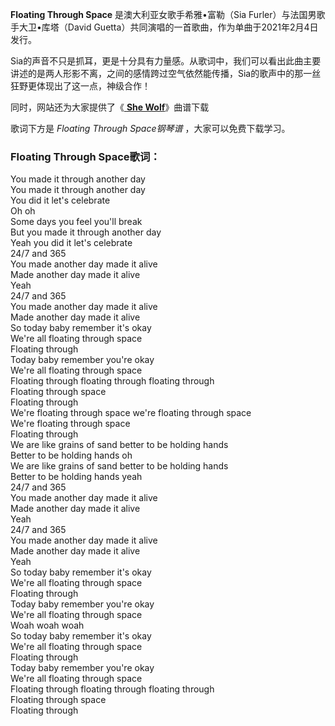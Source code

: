 

**Floating Through Space** 是澳大利亚女歌手希雅•富勒（Sia Furler）与法国男歌手大卫•库塔（David
Guetta）共同演唱的一首歌曲，作为单曲于2021年2月4日发行。

Sia的声音不只是抓耳，更是十分具有力量感。从歌词中，我们可以看出此曲主要讲述的是两人形影不离，之间的感情跨过空气依然能传播，Sia的歌声中的那一丝狂野更体现出了这一点，神级合作！

同时，网站还为大家提供了《[ **She Wolf**](Music-3069-She-Wolf-David-Guetta-ft--Sia.html
"She Wolf")》曲谱下载

歌词下方是 _Floating Through Space钢琴谱_ ，大家可以免费下载学习。

### Floating Through Space歌词：

You made it through another day  
You made it through another day  
You did it let's celebrate  
Oh oh  
Some days you feel you'll break  
But you made it through another day  
Yeah you did it let's celebrate  
24/7 and 365  
You made another day made it alive  
Made another day made it alive  
Yeah  
24/7 and 365  
You made another day made it alive  
Made another day made it alive  
So today baby remember it's okay  
We're all floating through space  
Floating through  
Today baby remember you're okay  
We're all floating through spacе  
Floating through floating through floating through  
Floating through space  
Floating through  
We're floating through space we're floating through space  
We're floating through space  
Floating through  
We are like grains of sand better to be holding hands  
Better to be holding hands oh  
We are like grains of sand better to be holding hands  
Better to be holding hands yeah  
24/7 and 365  
You made another day made it alive  
Made another day made it alive  
Yeah  
24/7 and 365  
You made another day made it alive  
Made another day made it alive  
Yeah  
So today baby remember it's okay  
We're all floating through space  
Floating through  
Today baby remember you're okay  
We're all floating through space  
Woah woah woah  
So today baby remember it's okay  
We're all floating through space  
Floating through  
Today baby remember you're okay  
We're all floating through space  
Floating through floating through floating through  
Floating through space  
Floating through

